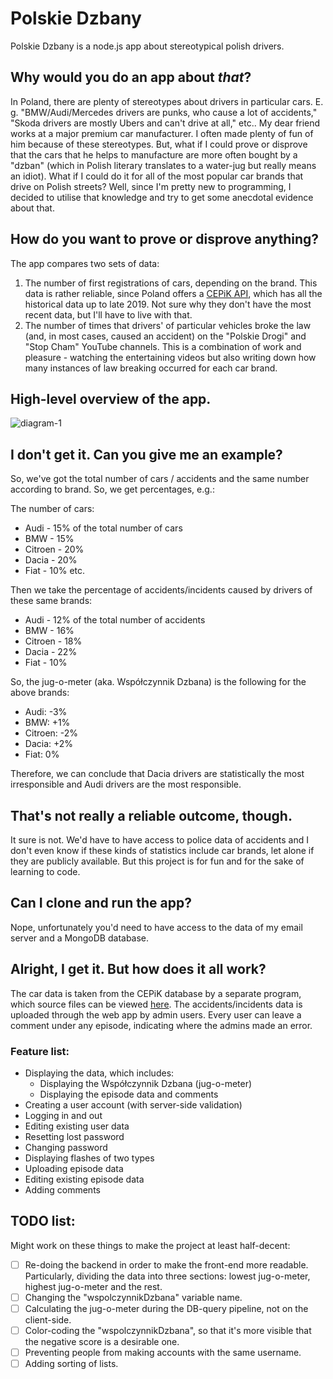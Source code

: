 # Polskie Dzbany

Polskie Dzbany is a node.js app about stereotypical polish drivers.

## Why would you do an app about _that_?

In Poland, there are plenty of stereotypes about drivers in particular cars. E. g. "BMW/Audi/Mercedes drivers are punks, who cause a lot of accidents," "Skoda drivers are mostly Ubers and can't drive at all," etc.. My dear friend works at a major premium car manufacturer. I often made plenty of fun of him because of these stereotypes. But, what if I could prove or disprove that the cars that he helps to manufacture are more often bought by a "dzban" (which in Polish literary translates to a water-jug but really means an idiot). What if I could do it for all of the most popular car brands that drive on Polish streets? Well, since I'm pretty new to programming, I decided to utilise that knowledge and try to get some anecdotal evidence about that.

## How do you want to prove or disprove anything?

The app compares two sets of data:

1. The number of first registrations of cars, depending on the brand. This data is rather reliable, since Poland offers a [CEPiK API](https://api.cepik.gov.pl/doc), which has all the historical data up to late 2019. Not sure why they don't have the most recent data, but I'll have to live with that.
2. The number of times that drivers' of particular vehicles broke the law (and, in most cases, caused an accident) on the "Polskie Drogi" and "Stop Cham" YouTube channels. This is a combination of work and pleasure - watching the entertaining videos but also writing down how many instances of law breaking occurred for each car brand.

## High-level overview of the app.

![diagram-1](https://user-images.githubusercontent.com/85575391/127466524-ab01cf80-7944-4d99-87e9-79aae887de14.png)

## I don't get it. Can you give me an example?

So, we've got the total number of cars / accidents and the same number according to brand. So, we get percentages, e.g.:

The number of cars:
- Audi - 15% of the total number of cars
- BMW - 15%
- Citroen - 20%
- Dacia - 20%
- Fiat - 10%
etc.

Then we take the percentage of accidents/incidents caused by drivers of these same brands:
- Audi - 12% of the total number of accidents
- BMW - 16%
- Citroen - 18%
- Dacia - 22%
- Fiat - 10%

So, the jug-o-meter (aka. Współczynnik Dzbana) is the following for the above brands:
- Audi: -3%
- BMW: +1%
- Citroen: -2%
- Dacia: +2%
- Fiat: 0%

Therefore, we can conclude that Dacia drivers are statistically the most irresponsible and Audi drivers are the most responsible.

## That's not really a reliable outcome, though.

It sure is not. We'd have to have access to police data of accidents and I don't even know if these kinds of statistics include car brands, let alone if they are publicly available. But this project is for fun and for the sake of learning to code.

## Can I clone and run the app?

Nope, unfortunately you'd need to have access to the data of my email server and a MongoDB database.

## Alright, I get it. But how does it all work?

The car data is taken from the CEPiK database by a separate program, which source files can be viewed [here](https://github.com/matt-jb/get-cars). The accidents/incidents data is uploaded through the web app by admin users. Every user can leave a comment under any episode, indicating where the admins made an error.

### Feature list:
- Displaying the data, which includes:
  - Displaying the Współczynnik Dzbana (jug-o-meter)
  - Displaying the episode data and comments
- Creating a user account (with server-side validation)
- Logging in and out
- Editing existing user data
- Resetting lost password
- Changing password
- Displaying flashes of two types
- Uploading episode data
- Editing existing episode data
- Adding comments

## TODO list:

Might work on these things to make the project at least half-decent:

- [ ] Re-doing the backend in order to make the front-end more readable. Particularly, dividing the data into three sections: lowest jug-o-meter, highest jug-o-meter and the rest.
- [ ] Changing the "wspolczynnikDzbana" variable name.
- [ ] Calculating the jug-o-meter during the DB-query pipeline, not on the client-side.
- [ ] Color-coding the "wspolczynnikDzbana", so that it's more visible that the negative score is a desirable one.
- [ ] Preventing people from making accounts with the same username.
- [ ] Adding sorting of lists.
